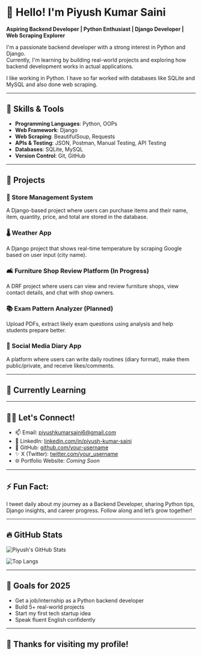 # 👋 Hello! I'm Piyush Kumar Saini

**Aspiring Backend Developer | Python Enthusiast | Django Developer | Web Scraping Explorer**

I'm a passionate backend developer with a strong interest in Python and Django.  
Currently, I'm learning by building real-world projects and exploring how backend development works in actual applications.


I like working in Python. I have so far worked with databases like SQLite and MySQL and also done web scraping.

---

## 🧰 Skills & Tools

- **Programming Languages**: Python, OOPs 
- **Web Framework**: Django  
- **Web Scraping**: BeautifulSoup, Requests  
- **APIs & Testing**: JSON, Postman, Manual Testing, API Testing  
- **Databases**: SQLite, MySQL  
- **Version Control**: Git, GitHub  


---

## 💼 Projects

### 🛒 Store Management System
A Django-based project where users can purchase items and their name, item, quantity, price, and total are stored in the database.

### 🌡️ Weather App
A Django project that shows real-time temperature by scraping Google based on user input (city name).

### 🛋️ Furniture Shop Review Platform (In Progress)
A DRF project where users can view and review furniture shops, view contact details, and chat with shop owners.

### 📚 Exam Pattern Analyzer (Planned)
Upload PDFs, extract likely exam questions using analysis and help students prepare better.

### 📓 Social Media Diary App
A platform where users can write daily routines (diary format), make them public/private, and receive likes/comments.

---

## 🌱 Currently Learning

---

## 🧑‍💻 Let's Connect!

- 📫 Email: piyushkumarsaini6@gmail.com  
- 💼 LinkedIn: [linkedin.com/in/piyush-kumar-saini](https://www.linkedin.com/in/piyush-kumar-saini)  
- 🐙 GitHub: [github.com/your-username](https://github.com/your-username)  
- ✨ X (Twitter): [twitter.com/your_username](https://twitter.com/your_username)  
- 🌐 Portfolio Website: *Coming Soon*
---

## ⚡ Fun Fact:
I tweet daily about my journey as a Backend Developer, sharing Python tips, Django insights, and career progress. Follow along and let’s grow together!

---

## 🔥 GitHub Stats

![Piyush's GitHub Stats](https://github-readme-stats.vercel.app/api?username=your-username&show_icons=true&theme=tokyonight)

![Top Langs](https://github-readme-stats.vercel.app/api/top-langs/?username=your-username&layout=compact&theme=tokyonight)

---

## 🏁 Goals for 2025
- Get a job/internship as a Python backend developer  
- Build 5+ real-world projects  
- Start my first tech startup idea  
- Speak fluent English confidently  

---

## 🙏 Thanks for visiting my profile!
